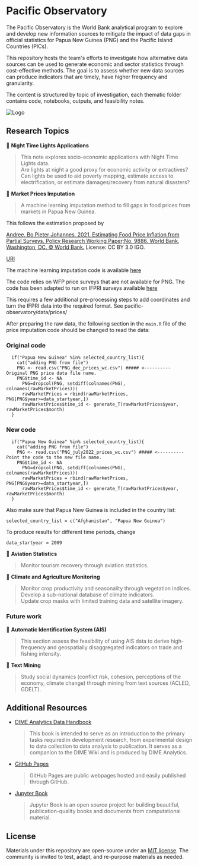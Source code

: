 # Pacific Observatory

The Pacific Observatory is the World Bank analytical program to explore and develop new information sources to mitigate the impact of data gaps in official statistics for Papua New Guinea (PNG) and the Pacific Island Countries (PICs).

This repository hosts the team's efforts to investigate how alternative data sources can be used to generate economic and sector statistics through cost-effective methods. The goal is to assess whether new data sources can produce indicators that are timely, have higher frequency and granularity.

The content is structured by topic of investigation, each thematic folder contains code, notebooks, outputs, and feasibility notes.

![Logo](https://github.com/worldbank/pacific-observatory/blob/main/docs/images/logo.png)

## Research Topics

🔖 **Night Time Lights Applications**
> This note explores socio-economic applications with Night Time Lights data.  
> Are lights at night a good proxy for economic activity or extractives?  
> Can lights be used to aid poverty mapping, estimate access to electrification, or estimate damages/recovery from natural disasters?

🔖 **Market Prices Imputation**
> A machine learning imputation method to fill gaps in food prices from markets in Papua New Guinea.


This follows the estimation proposed by

[Andree, Bo Pieter Johannes. 2021. Estimating Food Price Inflation from Partial Surveys. Policy Research Working Paper;No. 9886. World Bank, Washington, DC. © World Bank.](https://openknowledge.worldbank.org/handle/10986/36778) License: CC BY 3.0 IGO.

[URI](http://hdl.handle.net/10986/36778)

The machine learning imputation code is available [here](https://github.com/worldbank/Food-Price-Estimation)

The code relies on WFP price surveys that are not available for PNG. The code has been adapted to run on IFPRI surveys available [here](https://www.ifpri.org/project/fresh-food-price-analysis-papua-new-guinea)

This requires a few additional pre-processing steps to add coordinates and turn the IFPRI data into the required format. See pacific-observatory/data/prices/

After preparing the raw data, the following section in the ```main.R``` file of the price imputation code should be changed to read the data:

### Original code
```splus
  if("Papua New Guinea" %in% selected_country_list){
    cat("adding PNG from file")
    PNG <- read.csv("PNG_dec_prices_wc.csv") ##### <---------- Original PNG price data file name. 
    PNG$time_id <- NA 
      PNG=dropcol(PNG, setdiff(colnames(PNG), colnames(rawMarketPrices)))
      rawMarketPrices = rbind(rawMarketPrices, PNG[PNG$year>=data_startyear,])
      rawMarketPrices$time_id <- generate_T(rawMarketPrices$year, rawMarketPrices$month)
  }
```
### New code
```splus
  if("Papua New Guinea" %in% selected_country_list){
    cat("adding PNG from file")
    PNG <- read.csv("PNG_july2022_prices_wc.csv") ##### <---------- Point the code to the new file name. 
    PNG$time_id <- NA 
      PNG=dropcol(PNG, setdiff(colnames(PNG), colnames(rawMarketPrices)))
      rawMarketPrices = rbind(rawMarketPrices, PNG[PNG$year>=data_startyear,])
      rawMarketPrices$time_id <- generate_T(rawMarketPrices$year, rawMarketPrices$month)
  }
```
Also make sure that Papua New Guinea is included in the country list:
```splus
selected_country_list = c("Afghanistan", "Papua New Guinea") 
```
To produce results for different time periods, change
```splus
data_startyear = 2009
```
🔖 **Aviation Statistics**
> Monitor tourism recovery through aviation statistics.

🔖 **Climate and Agriculture Monitoring**
> Monitor crop productivity and seasonality through vegetation indices.  
> Develop a sub-national database of climate indicators.  
> Update crop masks with limited training data and satellite imagery. 

### Future work

🔖 **Automatic Identification System (AIS)**
> This section assess the feasibility of using AIS data to derive high-frequency and geospatially disaggregated indicators on trade and fishing intensity.

🔖 **Text Mining**
> Study social dynamics (conflict risk, cohesion, perceptions of the economy, climate change) through mining from text sources (ACLED, GDELT). 

## Additional Resources

- [DIME Analytics Data Handbook](https://worldbank.github.io/dime-data-handbook/)
    > This book is intended to serve as an introduction to the primary tasks required in development research, from experimental design to data collection to data analysis to publication. It serves as a companion to the DIME Wiki and is produced by DIME Analytics.

- [GitHub Pages](https://guides.github.com/features/pages/)
    > GitHub Pages are public webpages hosted and easily published through GitHub.

- [Jupyter Book](https://jupyterbook.org/intro.html)
    > Jupyter Book is an open source project for building beautiful, publication-quality books and documents from computational material.

## License

Materials under this repository are open-source under an [MIT license](LICENSE). The community is invited to test, adapt, and re-purpose materials as needed.
